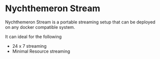 # Nychthemeron Stream

Nychthemeron Stream is a portable streaming setup that can be deployed on any docker compatible system.

It can ideal for the following

- 24 x 7 streaming
- Minimal Resource streaming
